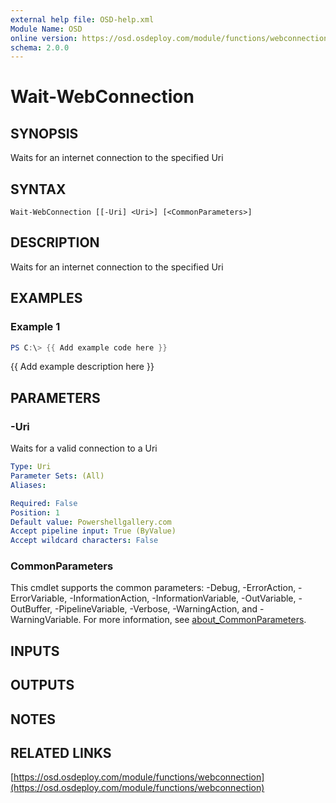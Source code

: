 ```yaml
---
external help file: OSD-help.xml
Module Name: OSD
online version: https://osd.osdeploy.com/module/functions/webconnection
schema: 2.0.0
---
```


# Wait-WebConnection

## SYNOPSIS
Waits for an internet connection to the specified Uri

## SYNTAX

```
Wait-WebConnection [[-Uri] <Uri>] [<CommonParameters>]
```

## DESCRIPTION
Waits for an internet connection to the specified Uri

## EXAMPLES

### Example 1
```powershell
PS C:\> {{ Add example code here }}
```

{{ Add example description here }}

## PARAMETERS

### -Uri
Waits for a valid connection to a Uri

```yaml
Type: Uri
Parameter Sets: (All)
Aliases:

Required: False
Position: 1
Default value: Powershellgallery.com
Accept pipeline input: True (ByValue)
Accept wildcard characters: False
```

### CommonParameters
This cmdlet supports the common parameters: -Debug, -ErrorAction, -ErrorVariable, -InformationAction, -InformationVariable, -OutVariable, -OutBuffer, -PipelineVariable, -Verbose, -WarningAction, and -WarningVariable. For more information, see [about_CommonParameters](http://go.microsoft.com/fwlink/?LinkID=113216).

## INPUTS

## OUTPUTS

## NOTES

## RELATED LINKS

[https://osd.osdeploy.com/module/functions/webconnection](https://osd.osdeploy.com/module/functions/webconnection)

